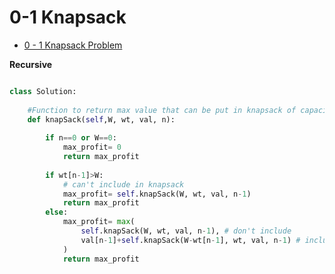 # 0-1 Knapsack


- [0 - 1 Knapsack Problem](https://practice.geeksforgeeks.org/problems/0-1-knapsack-problem0945/1)

**Recursive** <br>
```python

class Solution:
    
    #Function to return max value that can be put in knapsack of capacity W.
    def knapSack(self,W, wt, val, n):
       
        if n==0 or W==0:
            max_profit= 0
            return max_profit
        
        if wt[n-1]>W:
            # can't include in knapsack
            max_profit= self.knapSack(W, wt, val, n-1)
            return max_profit
        else:
            max_profit= max(
                self.knapSack(W, wt, val, n-1), # don't include
                val[n-1]+self.knapSack(W-wt[n-1], wt, val, n-1) # include 
            )
            return max_profit

```

